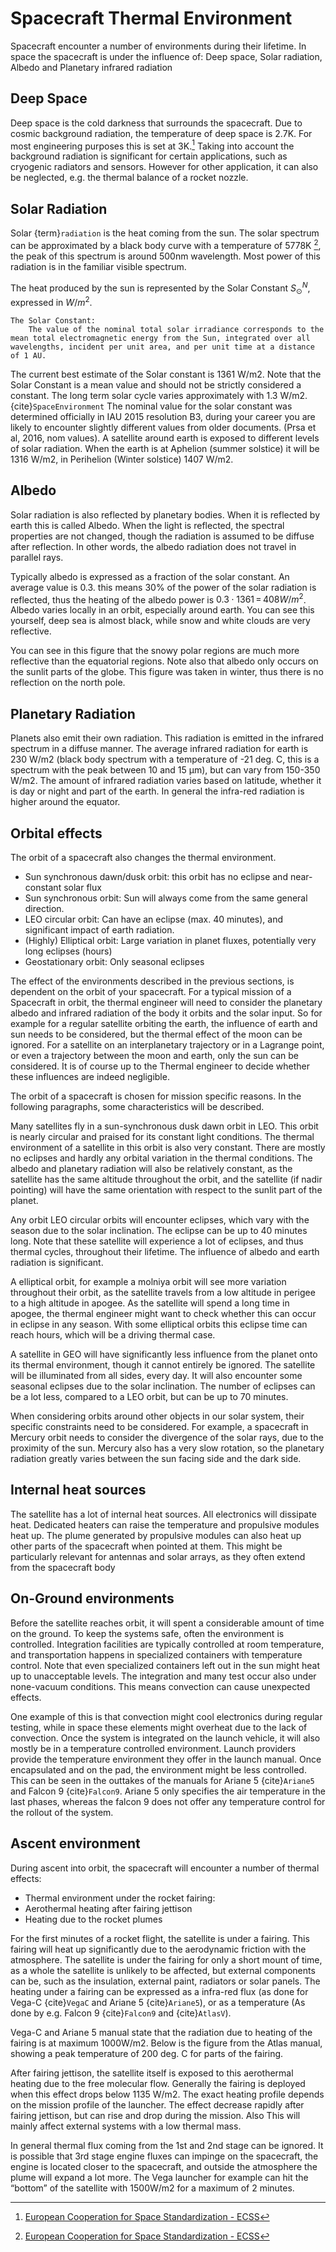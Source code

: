 # Spacecraft Thermal Environment

Spacecraft encounter a number of environments during their lifetime. In space the spacecraft is under the influence of: Deep space, Solar radiation, Albedo and Planetary infrared radiation

## Deep Space
Deep space is the cold darkness that surrounds the spacecraft. Due to cosmic background radiation, the temperature of deep space is 2.7K. For most engineering purposes this is set at 3K.[^ECSS] 
Taking into account the background radiation is significant for certain applications, such as cryogenic radiators and sensors. However for other application, it can also be neglected, e.g. the thermal balance of a rocket nozzle. 

[^ECSS]: [European Cooperation for Space Standardization - ECSS](https://ecss.nl/)

## Solar Radiation

Solar {term}`radiation` is the heat coming from the sun. The solar spectrum can be approximated by a black body curve with a temperature of 5778K [^ECSS], the peak of this spectrum is around 500nm wavelength. Most power of this radiation is in the familiar visible spectrum.

The heat produced by the sun is represented by the Solar Constant $S_\odot^N$, expressed in $W/m^2$. 
```{glossary}
The Solar Constant: 
	The value of the nominal total solar irradiance corresponds to the mean total electromagnetic energy from the Sun, integrated over all wavelengths, incident per unit area, and per unit time at a distance of 1 AU.
``` 
The current best estimate of the Solar constant is 1361 W/m2. 
Note that the Solar Constant is a mean value and should not be strictly considered a constant. 
The long term solar cycle varies approximately with 1.3 W/m2. {cite}`SpaceEnvironment`
The nominal value for the solar constant was determined officially in IAU 2015 resolution B3, during your career you are likely to encounter slightly different values from older documents. (Prsa et al, 2016, nom values).
A satellite around earth is exposed to different levels of solar radiation. When the earth is at Aphelion (summer solstice) it will be 1316 W/m2, in Perihelion (Winter solstice) 1407 W/m2. 

## Albedo
Solar radiation is also reflected by planetary bodies. When it is reflected by earth this is called Albedo. 
When the light is reflected, the spectral properties are not changed, though the radiation is assumed to be diffuse after reflection. 
In other words, the albedo radiation does not travel in parallel rays. 

Typically albedo is expressed as a fraction of the solar constant. 
An average value is 0.3. this means 30% of the power of the solar radiation is reflected, thus the heating of the albedo power is $0.3 \cdot 1361\, =\, 408 W/m^2$.
Albedo varies locally in an orbit, especially around earth. You can see this yourself, deep sea is almost black, while snow and white clouds are very reflective. 

You can see in this figure that the snowy polar regions are much more reflective than the equatorial regions. 
Note also that albedo only occurs on the sunlit parts of the globe. This figure was taken in winter, thus there is no reflection on the north pole. 


## Planetary Radiation

Planets also emit their own radiation. This radiation is emitted in the infrared spectrum in a diffuse manner. 
The average infrared radiation for earth is 230 W/m2 (black body spectrum with a temperature of -21 deg. C, this is a spectrum with the peak between 10 and 15 µm), but can vary from 150-350 W/m2. 
The amount of infrared radiation varies based on latitude, whether it is day or night and part of the earth. 
In general the infra-red radiation is higher around the equator.

## Orbital effects

The orbit of a spacecraft also changes the thermal environment. 
- Sun synchronous dawn/dusk orbit: this orbit has no eclipse and near-constant solar flux
- Sun synchronous orbit: Sun will always come from the same general direction.
- LEO circular orbit: Can have an eclipse (max. 40 minutes), and significant impact of earth radiation.
- (Highly) Elliptical orbit: Large variation in planet fluxes, potentially very long eclipses (hours)
- Geostationary orbit: Only seasonal eclipses

The effect of the environments described in the previous sections, is dependent on the orbit of your spacecraft. 
For a typical mission of a Spacecraft in orbit, the thermal engineer will need to consider the planetary albedo and infrared radiation of the body it orbits and the solar input. 
So for example for a regular satellite orbiting the earth, the influence of earth and sun needs to be considered, but the thermal effect of the moon can be ignored. 
For a satellite on an interplanetary trajectory or in a Lagrange point, or even a trajectory between the moon and earth, only the sun can be considered. 
It is of course up to the Thermal engineer to decide whether these influences are indeed negligible. 

The orbit of a spacecraft is chosen for mission specific reasons. 
In the following paragraphs, some characteristics will be described. 

Many satellites fly in a sun-synchronous dusk dawn orbit in LEO. 
This orbit is nearly circular and praised for its constant light conditions. 
The thermal environment of a satellite in this orbit is also very constant. 
There are mostly no eclipses and hardly any orbital variation in the thermal conditions. 
The albedo and planetary radiation will also be relatively constant, as the satellite has the same altitude throughout the orbit, and the satellite (if nadir pointing) will have the same orientation with respect to the sunlit part of the planet. 

Any orbit LEO circular orbits will encounter eclipses, which vary with the season due to the solar inclination. 
The eclipse can be up to 40 minutes long. Note that these satellite will experience a lot of eclipses, and thus thermal cycles, throughout their lifetime. 
The influence of albedo and earth radiation is significant. 

A elliptical orbit, for example a molniya orbit will see more variation throughout their orbit, as the satellite travels from a low altitude in perigee to a high altitude in apogee.
As the satellite will spend a long time in apogee, the thermal engineer might want to check whether this can occur in eclipse in any season. 
With some elliptical orbits this eclipse time can reach hours, which will be a driving thermal case. 

A satellite in GEO will have significantly less influence from the planet onto its thermal environment, though it cannot entirely be ignored. 
The satellite will be illuminated from all sides, every day. It will also encounter some seasonal eclipses due to the solar inclination. 
The number of eclipses can be a lot less, compared to a LEO orbit, but can be up to 70 minutes. 

When considering orbits around other objects in our solar system, their specific constraints need to be considered. 
For example, a spacecraft in Mercury orbit needs to consider the divergence of the solar rays, due to the proximity of the sun. 
Mercury also has a very slow rotation, so the planetary radiation greatly varies between the sun facing side and the dark side. 

## Internal heat sources

The satellite has  a lot of internal heat sources. All electronics will dissipate heat. 
Dedicated heaters can raise the temperature and propulsive modules heat up. 
The plume generated by propulsive modules can also heat up other parts of the spacecraft when pointed at them. 
This might be particularly relevant for antennas and solar arrays, as they often extend from the spacecraft body

## On-Ground environments
Before the satellite reaches orbit, it will spent a considerable amount of time on the ground. 
To keep the systems safe, often the environment is controlled. Integration facilities are typically controlled at room temperature, and transportation happens in specialized containers with temperature control. 
Note that even specialized containers left out in the sun might heat up to unacceptable levels. 
The integration and many test occur also under none-vacuum conditions. 
This means convection can cause unexpected effects. 

One example of this is that convection might cool electronics during regular testing, while in space these elements might overheat due to the lack of convection. 
Once the system is integrated on the launch vehicle, it will also mostly be in a temperature controlled environment. 
Launch providers provide the temperature environment they offer in the launch manual. 
Once encapsulated and on the pad, the environment might be less controlled. 
This can be seen in the outtakes of the manuals for Ariane 5 {cite}`Ariane5` and Falcon 9 {cite}`Falcon9`. 
Ariane 5 only specifies the air temperature in the last phases, whereas the falcon 9 does not offer any temperature control for the rollout of the system. 


## Ascent environment

During ascent into orbit, the spacecraft will encounter a number of thermal effects:
- Thermal environment under the rocket fairing: 
- Aerothermal heating after fairing jettison
- Heating due to the rocket plumes


For the first minutes of a rocket flight, the satellite is under a fairing. 
This fairing will heat up significantly due to the aerodynamic friction with the atmosphere. 
The satellite is under the fairing for only a short mount of time, as a whole the satellite is unlikely to be affected, but external components can be, such as the insulation, external paint, radiators or solar panels. 
The heating under a fairing can be expressed as a infra-red flux (as done for Vega-C {cite}`VegaC` and Ariane 5 {cite}`Ariane5`), or as a temperature (As done by e.g. Falcon 9 {cite}`Falcon9` and {cite}`AtlasV`).

Vega-C and Ariane 5 manual state that the radiation due to heating of the fairing is at maximum 1000W/m2. Below is the figure from the Atlas manual, showing a peak temperature of 200 deg. C for parts of the fairing. 


After fairing jettison, the satellite itself is exposed to this aerothermal heating due to the free molecular flow. 
Generally the fairing is deployed when this effect drops below 1135 W/m2. The exact heating profile depends on the mission profile of the launcher. The effect decrease rapidly after fairing jettison, but can rise and drop during the mission. Also This will mainly affect external systems with a low thermal mass. 


In general thermal flux coming from the 1st and 2nd stage can be ignored. 
It is possible that 3rd stage engine fluxes can impinge on the spacecraft, the engine is located closer to the spacecraft, and outside the atmosphere the plume will expand a lot more. 
The Vega launcher for example can hit the “bottom” of the satellite with 1500W/m2 for a maximum of 2 minutes. 


